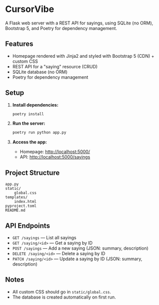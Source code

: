 # CursorVibe

A Flask web server with a REST API for sayings, using SQLite (no ORM), Bootstrap 5, and Poetry for dependency management.

## Features
- Homepage rendered with Jinja2 and styled with Bootstrap 5 (CDN) + custom CSS
- REST API for a "saying" resource (CRUD)
- SQLite database (no ORM)
- Poetry for dependency management

## Setup

1. **Install dependencies:**
   ```sh
   poetry install
   ```

2. **Run the server:**
   ```sh
   poetry run python app.py
   ```

3. **Access the app:**
   - Homepage: [http://localhost:5000/](http://localhost:5000/)
   - API: [http://localhost:5000/sayings](http://localhost:5000/sayings)

## Project Structure
```
app.py
static/
    global.css
templates/
    index.html
pyproject.toml
README.md
```

## API Endpoints
- `GET /sayings` — List all sayings
- `GET /saying/<id>` — Get a saying by ID
- `POST /sayings` — Add a new saying (JSON: summary, description)
- `DELETE /saying/<id>` — Delete a saying by ID
- `PATCH /saying/<id>` — Update a saying by ID (JSON: summary, description)

## Notes
- All custom CSS should go in `static/global.css`.
- The database is created automatically on first run. 